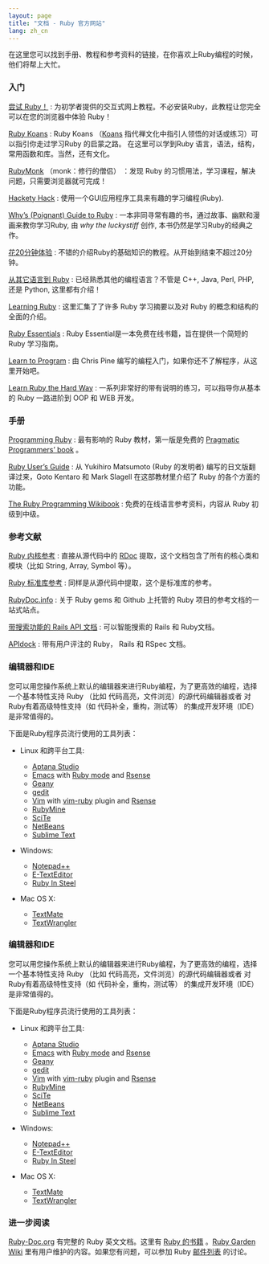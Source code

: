 ```yaml
---
layout: page
title: "文档 - Ruby 官方网站"
lang: zh_cn
---
```


在这里您可以找到手册、教程和参考资料的链接，在你喜欢上Ruby编程的时候，他们将帮上大忙。

### 入门

[尝试 Ruby！][1]
: 为初学者提供的交互式网上教程。不必安装Ruby，此教程让您完全可以在您的浏览器中体验
  Ruby！

[Ruby Koans][2]
: Ruby Koans （[Koans][101] 指代禅文化中指引人领悟的对话或练习）可以指引你走过学习Ruby 的启蒙之路。
  在这里可以学到Ruby 语言，语法，结构，常用函数和库。当然，还有文化。

[RubyMonk][3] （monk：修行的僧侣）
：发现 Ruby 的习惯用法，学习课程，解决问题，只需要浏览器就可完成！ 

[Hackety Hack][4]
: 使用一个GUI应用程序工具来有趣的学习编程(Ruby).

[Why’s (Poignant) Guide to Ruby][5]
: 一本非同寻常有趣的书，通过故事、幽默和漫画来教你学习Ruby,
  由 *why the luckystiff* 创作, 本书仍然是学习Ruby的经典之作。

[花20分钟体验](/zh_cn/documentation/quickstart/)
: 不错的介绍Ruby的基础知识的教程。从开始到结束不超过20分钟。


[从其它语言到 Ruby](/zh_cn/documentation/ruby-from-other-languages/)
: 已经熟悉其他的编程语言？不管是 C++, Java, Perl, PHP, 还是 Python, 这里都有介绍！

[Learning Ruby][6]
: 这里汇集了了许多 Ruby 学习摘要以及对 Ruby 的概念和结构的全面的介绍。

[Ruby Essentials][7]
: Ruby Essential是一本免费在线书籍，旨在提供一个简短的 Ruby 学习指南。

[Learn to Program][8]
: 由 Chris Pine 编写的编程入门，如果你还不了解程序，从这里开始吧。

[Learn Ruby the Hard Way][38]
: 一系列非常好的带有说明的练习，可以指导你从基本的 Ruby 一路进阶到 OOP 和 WEB 开发。

### 手册

[Programming Ruby][9]
: 最有影响的 Ruby 教材，第一版是免费的 [Pragmatic Programmers’ book][10] 。

[Ruby User’s Guide][11]
: 从 Yukihiro Matsumoto (Ruby 的发明者) 编写的日文版翻译过来，Goto Kentaro 和 Mark
  Slagell 在这部教材里介绍了 Ruby 的各个方面的功能。

[The Ruby Programming Wikibook][12]
: 免费的在线语言参考资料，内容从 Ruby 初级到中级。

### 参考文献

[Ruby 内核参考][13]
: 直接从源代码中的 [RDoc][14] 提取，这个文档包含了所有的核心类和模块（比如 String, Array, Symbol 等）。

[Ruby 标准库参考][15]
: 同样是从源代码中提取，这个是标准库的参考。

[RubyDoc.info][16]
:  关于 Ruby gems 和 Github 上托管的 Ruby 项目的参考文档的一站式站点。

[带搜索功能的 Rails API 文档][17]
: 可以智能搜索的 Rails 和 Ruby文档。

[APIdock][18]
: 带有用户评注的 Ruby， Rails 和 RSpec 文档。

### 编辑器和IDE

您可以用您操作系统上默认的编辑器来进行Ruby编程，为了更高效的编程，选择一个基本特性支持 Ruby （比如 代码高亮，文件浏览）的源代码编辑器或者
对Ruby有着高级特性支持（如 代码补全，重构，测试等） 的集成开发环境（IDE）是非常值得的。

下面是Ruby程序员流行使用的工具列表：

* Linux 和跨平台工具:
  * [Aptana Studio][19]
  * [Emacs][20] with [Ruby mode][21] and [Rsense][22]
  * [Geany][23]
  * [gedit][24]
  * [Vim][25] with [vim-ruby][26] plugin and [Rsense][22]
  * [RubyMine][27]
  * [SciTe][28]
  * [NetBeans][36]
  * [Sublime Text][37]

* Windows:
  * [Notepad++][29]
  * [E-TextEditor][30]
  * [Ruby In Steel][31]

* Mac OS X:
  * [TextMate][32]
  * [TextWrangler][33]

### 编辑器和IDE

您可以用您操作系统上默认的编辑器来进行Ruby编程，为了更高效的编程，选择一个基本特性支持 Ruby （比如 代码高亮，文件浏览）的源代码编辑器或者
对Ruby有着高级特性支持（如 代码补全，重构，测试等） 的集成开发环境（IDE）是非常值得的。

下面是Ruby程序员流行使用的工具列表：

* Linux 和跨平台工具:
  * [Aptana Studio][19]
  * [Emacs][20] with [Ruby mode][21] and [Rsense][22]
  * [Geany][23]
  * [gedit][24]
  * [Vim][25] with [vim-ruby][26] plugin and [Rsense][22]
  * [RubyMine][27]
  * [SciTe][28]
  * [NetBeans][36]
  * [Sublime Text][37]

* Windows:
  * [Notepad++][29]
  * [E-TextEditor][30]
  * [Ruby In Steel][31]

* Mac OS X:
  * [TextMate][32]
  * [TextWrangler][33]

### 进一步阅读

[Ruby-Doc.org][34] 有完整的 Ruby 英文文档。这里有 [Ruby 的书籍][35] 。[Ruby Garden
Wiki][102] 里有用户维护的内容。如果您有问题，可以参加 Ruby
[邮件列表](/en/community/mailing-lists/) 的讨论。



[1]: http://tryruby.org/
[2]: http://rubykoans.com/
[3]: http://rubymonk.com/
[4]: http://hackety-hack.com/
[5]: http://mislav.uniqpath.com/poignant-guide/
[6]: http://rubylearning.com/
[7]: http://www.techotopia.com/index.php/Ruby_Essentials
[8]: http://pine.fm/LearnToProgram/
[9]: http://www.ruby-doc.org/docs/ProgrammingRuby/
[10]: http://pragmaticprogrammer.com/titles/ruby/index.html
[11]: http://www.rubyist.net/~slagell/ruby/
[12]: http://en.wikibooks.org/wiki/Ruby_programming_language
[13]: http://www.ruby-doc.org/core
[14]: http://rdoc.sourceforge.net
[15]: http://www.ruby-doc.org/stdlib
[16]: http://www.rubydoc.info/
[17]: http://railsapi.com/
[18]: http://apidock.com/
[19]: http://www.aptana.com/
[20]: http://www.gnu.org/software/emacs/
[21]: http://www.emacswiki.org/emacs/RubyMode
[22]: http://cx4a.org/software/rsense/
[23]: http://www.geany.org/
[24]: http://projects.gnome.org/gedit/screenshots.html
[25]: http://www.vim.org/
[26]: https://github.com/vim-ruby/vim-ruby
[27]: http://www.jetbrains.com/ruby/
[28]: http://www.scintilla.org/SciTE.html
[29]: http://notepad-plus-plus.org/
[30]: http://www.e-texteditor.com/
[31]: http://www.sapphiresteel.com/
[32]: http://macromates.com/
[33]: http://www.barebones.com/products/textwrangler/
[34]: http://ruby-doc.org
[35]: http://www.ruby-doc.org/bookstore
[36]: https://netbeans.org/
[37]: http://www.sublimetext.com/
[38]: http://ruby.learncodethehardway.org/
[101]:https://en.wikipedia.org/wiki/K%C5%8Dan
[102]:http://rubygarden.org/Ruby
